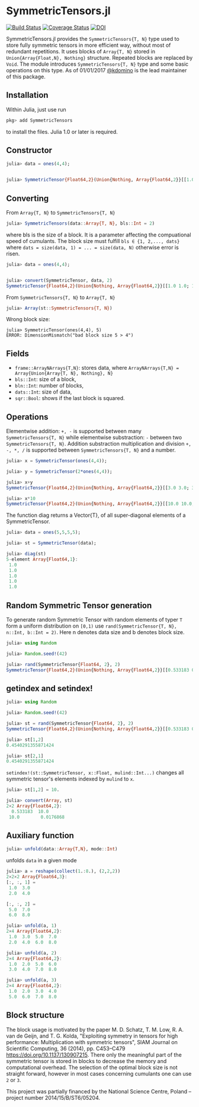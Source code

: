 # SymmetricTensors.jl
[![Build Status](https://travis-ci.org/iitis/SymmetricTensors.jl.svg?branch=master)](https://travis-ci.org/iitis/SymmetricTensors.jl)
[![Coverage Status](https://coveralls.io/repos/github/iitis/SymmetricTensors.jl/badge.svg?branch=master)](https://coveralls.io/github/iitis/SymmetricTensors.jl?branch=master)
[![DOI](https://zenodo.org/badge/DOI/10.5281/zenodo.3430780.svg)](https://doi.org/10.5281/zenodo.3430780)

SymmetricTensors.jl provides the `SymmetricTensors{T, N}` type used to store fully symmetric tensors in more efficient way,
without most of redundant repetitions. It uses blocks of `Array{T, N}` stored in `Union{Array{Float,N}, Nothing}` structure.
Repeated blocks are replaced by `Void`. The module introduces `SymmetricTensors{T, N}` type and some basic operations on this type.
As of 01/01/2017 [@kdomino](https://github.com/kdomino) is the lead maintainer of this package.

## Installation

Within Julia, just use run

```julia
pkg> add SymmetricTensors
```

to install the files. Julia 1.0 or later is required.


## Constructor

```julia
julia> data = ones(4,4);


julia> SymmetricTensor{Float64,2}(Union{Nothing, Array{Float64,2}}[[1.0 1.0; 1.0 1.0] [1.0 1.0; 1.0 1.0]; nothing [1.0 1.0; 1.0 1.0]], 2, 2, 4, true)


```

## Converting

From `Array{T, N}` to `SymmetricTensors{T, N}`

```julia
julia> SymmetricTensors(data::Array{T, N}, bls::Int = 2)
```
where bls is the size of a block. It is a parameter affecting the compuational speed of cumulants. The block size must fulfill `bls ∈ {1, 2,..., dats}` where `dats = size(data, 1) = ... = size(data, N)` otherwise error is risen.


```julia
julia> data = ones(4,4);


julia> convert(SymmetricTensor, data, 2)
SymmetricTensor{Float64,2}(Union{Nothing, Array{Float64,2}}[[1.0 1.0; 1.0 1.0] [1.0 1.0; 1.0 1.0]; nothing [1.0 1.0; 1.0 1.0]], 2, 2, 4, true)

```

From `SymmetricTensors{T, N}` to `Array{T, N}`

```julia
julia> Array(st::SymmetricTensors{T, N})
```

Wrong block size:

```
julia> SymmetricTensor(ones(4,4), 5)
ERROR: DimensionMismatch("bad block size 5 > 4")
```


## Fields

- `frame::ArrayNArrays{T,N}`: stores data, where `ArrayNArrays{T,N} = Array{Union{Array{T, N}, Nothing}, N}`
- `bls::Int`: size of a block,
- `bln::Int`: number of blocks,
- `dats::Int`: size of data,
- `sqr::Bool`: shows if the last block is squared.

## Operations

Elementwise addition: `+, -` is supported between many `SymmetricTensors{T, N}` while elementwise substraction: `-` between two `SymmetricTensors{T, N}`. Addition substraction multiplication and division `+, -, *, /`
is supported between `SymmetricTensors{T, N}` and a number. 

```julia
julia> x = SymmetricTensor(ones(4,4));

julia> y = SymmetricTensor(2*ones(4,4));

julia> x+y
SymmetricTensor{Float64,2}(Union{Nothing, Array{Float64,2}}[[3.0 3.0; 3.0 3.0] [3.0 3.0; 3.0 3.0]; #undef [3.0 3.0; 3.0 3.0]], 2, 2, 4, true)

julia> x*10
SymmetricTensor{Float64,2}(Union{Nothing, Array{Float64,2}}[[10.0 10.0; 10.0 10.0] [10.0 10.0; 10.0 10.0]; #undef [10.0 10.0; 10.0 10.0]], 2, 2, 4, true)
```


The function diag returns a Vector{T}, of all super-diagonal elements of a SymmetricTensor.

```julia
julia> data = ones(5,5,5,5);

julia> st = SymmetricTensor(data);

julia> diag(st)
5-element Array{Float64,1}:
 1.0
 1.0
 1.0
 1.0
 1.0
```

## Random Symmetric Tensor generation

To generate random Symmetric Tensor with random elements of typer `T` form a uniform distribution on `[0,1)` use `rand(SymmetricTensor{T, N}, n::Int, b::Int = 2)`. Here n denotes data size and b denotes block size.

```julia
julia> using Random

julia> Random.seed!(42)

julia> rand(SymmetricTensor{Float64, 2}, 2)
SymmetricTensor{Float64,2}(Union{Nothing, Array{Float64,2}}[[0.533183 0.454029; 0.454029 0.0176868]], 2, 1, 2, true)

```

## getindex and setindex!

```julia
julia> using Random

julia> Random.seed!(42)

julia> st = rand(SymmetricTensor{Float64, 2}, 2)
SymmetricTensor{Float64,2}(Union{Nothing, Array{Float64,2}}[[0.533183 0.454029; 0.454029 0.0176868]], 2, 1, 2, true)

julia> st[1,2]
0.4540291355871424

julia> st[2,1]
0.4540291355871424
```
`setindex!(st::SymmetricTensor, x::Float, mulind::Int...)` changes all symmetric tensor's elements indexed by `mulind` to `x`.

```julia
julia> st[1,2] = 10.

julia> convert(Array, st)
2×2 Array{Float64,2}:
  0.533183  10.0      
 10.0        0.0176868

```

## Auxiliary function

```julia
julia> unfold(data::Array{T,N}, mode::Int)
```
unfolds `data` in a given mode

```julia
julia> a = reshape(collect(1.:8.), (2,2,2))
2×2×2 Array{Float64,3}:
[:, :, 1] =
 1.0  3.0
 2.0  4.0

[:, :, 2] =
 5.0  7.0
 6.0  8.0

julia> unfold(a, 1)
2×4 Array{Float64,2}:
 1.0  3.0  5.0  7.0
 2.0  4.0  6.0  8.0

julia> unfold(a, 2)
2×4 Array{Float64,2}:
 1.0  2.0  5.0  6.0
 3.0  4.0  7.0  8.0

julia> unfold(a, 3)
2×4 Array{Float64,2}:
 1.0  2.0  3.0  4.0
 5.0  6.0  7.0  8.0
```

## Block structure

The block usage is motivated by the paper M. D. Schatz, T. M. Low, R. A. van de Geijn, and T. G. Kolda, "Exploiting symmetry in tensors for high performance: Multiplication with symmetric tensors", SIAM Journal on Scientific Computing, 36 (2014), pp. C453–C479 https://doi.org/10.1137/130907215. There only the meaningful part of the symmetric tensor is stored in blocks to decrease the memory and computational overhead. The selection of the optimal block size is not straight forward, however in most cases concerning cumulants one can use `2` or `3`.



This project was partially financed by the National Science Centre, Poland – project number 2014/15/B/ST6/05204.
